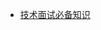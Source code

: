 <!--
 * @Descripttion: 
 * @version: 
 * @Author: qiaoyurensheng@163.com
 * @Date: 2020-06-17 13:22:05
 * @LastEditors: Please set LastEditors
 * @LastEditTime: 2020-06-17 13:32:48
--> 

* [技术面试必备知识](note/开发工具类知识/技术面试必备基础知识/技术面试必备基础知识%20CyC2018.md)
